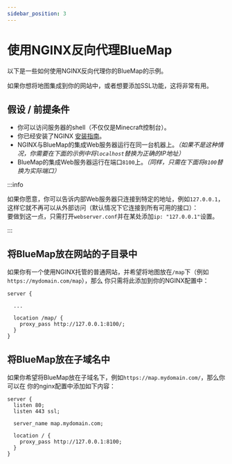 ```yaml
---
sidebar_position: 3
---
```



# 使用NGINX反向代理BlueMap

以下是一些如何使用NGINX反向代理你的BlueMap的示例。

如果你想将地图集成到你的网站中，或者想要添加SSL功能，这将非常有用。

## 假设 / 前提条件
- 你可以访问服务器的shell（不仅仅是Minecraft控制台）。
- 你已经安装了NGINX
  [安装指南](https://docs.nginx.com/nginx/admin-guide/installing-nginx/installing-nginx-open-source/)。
- NGINX与BlueMap的集成Web服务器运行在同一台机器上。*（如果不是这种情况，你需要在下面的示例中将`localhost`替换为正确的IP地址）*
- BlueMap的集成Web服务器运行在端口`8100`上。*（同样，只需在下面将`8100`替换为实际端口）*

:::info

如果你愿意，你可以告诉内部Web服务器只连接到特定的地址，例如`127.0.0.1`，
这样它就不再可以从外部访问（默认情况下它连接到所有可用的接口）：  
要做到这一点，只需打开`webserver.conf`并在某处添加`ip: "127.0.0.1"`设置。

:::

## 将BlueMap放在网站的子目录中
如果你有一个使用NGINX托管的普通网站，并希望将地图放在`/map`下（例如`https://mydomain.com/map`），那么
你只需将此添加到你的NGINX配置中：
```nginx
server {
  
  ...

  location /map/ {
    proxy_pass http://127.0.0.1:8100/;
  }
}
```

## 将BlueMap放在子域名中
如果你希望将BlueMap放在子域名下，例如`https://map.mydomain.com/`，那么你可以在
你的nginx配置中添加如下内容：
```nginx
server {
  listen 80;
  listen 443 ssl;

  server_name map.mydomain.com;

  location / {
    proxy_pass http://127.0.0.1:8100;
  }
}
```